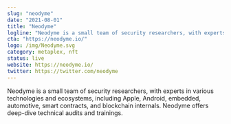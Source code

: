 ```yaml
---
slug: "neodyme"
date: "2021-08-01"
title: "Neodyme"
logline: "Neodyme is a small team of security researchers, with experts in various technologies and ecosystems."
cta: "https://neodyme.io/"
logo: /img/Neodyme.svg
category: metaplex, nft
status: live
website: https://neodyme.io/
twitter: https://twitter.com/neodyme
---
```


Neodyme is a small team of security researchers, with experts in various technologies and ecosystems, including Apple, Android, embedded, automotive, smart contracts, and blockchain internals. Neodyme offers deep-dive technical audits and trainings.
